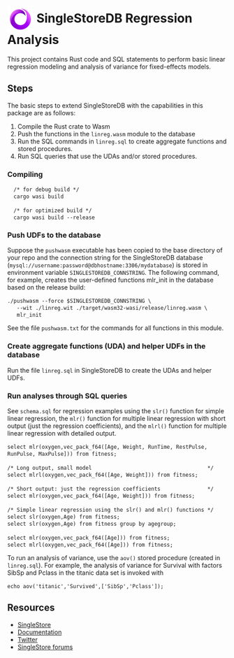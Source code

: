# <img src="https://github.com/singlestore-labs/singlestore-python/blob/main/resources/singlestore-logo.png" height="60" valign="middle"/> SingleStoreDB Regression Analysis

This project contains Rust code and SQL statements to perform basic linear regression modeling and analysis of variance for fixed-effects models.

## Steps

The basic steps to extend SingleStoreDB with the capabilities in this package are as follows:

1. Compile the Rust crate to Wasm
2. Push the functions in the `linreg.wasm` module to the database
3. Run the SQL commands in `linreg.sql` to create aggregate functions and stored procedures.
4. Run SQL queries that use the UDAs and/or stored procedures.

### Compiling
```
  /* for debug build */
  cargo wasi build

  /* for optimized build */
  cargo wasi build --release
```
### Push UDFs to the database
Suppose the `pushwasm` executable has been copied to the base directory of your repo and the connection string for the SingleStoreDB database (`mysql://username:password@dbhostname:3306/mydatabase`) is stored in environment variable `SINGLESTOREDB_CONNSTRING`. The following command, for example, creates the user-defined functions mlr_init in the database based on the release build:

```
./pushwasm --force $SINGLESTOREDB_CONNSTRING \
   --wit ./linreg.wit ./target/wasm32-wasi/release/linreg.wasm \
   mlr_init
```
See the file `pushwasm.txt` for the commands for all functions in this module.

### Create aggregate functions (UDA) and helper UDFs in the database

Run the file `linreg.sql` in SingleStoreDB to create the UDAs and helper UDFs.

### Run analyses through SQL queries

See  `schema.sql` for regression examples using the `slr()` function for simple linear regression, the `mlr()` function for multiple linear regression with short output (just the regression coefficients), and the `mlrl()` function for multiple linear regression with detailed output. 

```
select mlr(oxygen,vec_pack_f64([Age, Weight, RunTime, RestPulse, RunPulse, MaxPulse])) from fitness;

/* Long output, small model                                     */
select mlrl(oxygen,vec_pack_f64([Age, Weight])) from fitness;

/* Short output: just the regression coefficients               */
select mlr(oxygen,vec_pack_f64([Age, Weight])) from fitness;

/* Simple linear regression using the slr() and mlr() functions */
select slr(oxygen,Age) from fitness;
select slr(oxygen,Age) from fitness group by agegroup;

select mlr(oxygen,vec_pack_f64([Age])) from fitness; 
select mlrl(oxygen,vec_pack_f64([Age])) from fitness; 
```

To run an analysis of variance, use the `aov()` stored procedure (created in `linreg.sql`).
For example, the analysis of variance for Survival with factors SibSp and Pclass in the titanic data set is invoked with

```
echo aov('titanic','Survived',['SibSp','Pclass']);
```


## Resources

* [SingleStore](https://singlestore.com)
* [Documentation](https://docs.singlestore.com)
* [Twitter](https://twitter.com/SingleStoreDevs)
* [SingleStore forums](https://www.singlestore.com/forum)


